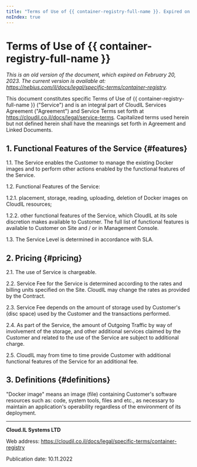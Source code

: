 ```yaml
---
title: "Terms of Use of {{ container-registry-full-name }}. Expired on February 20, 2023"
noIndex: true
---
```


# Terms of Use of {{ container-registry-full-name }}

*This is an old version of the document, which expired on February 20, 2023. The current version is available at: <https://nebius.com/il/docs/legal/specific-terms/container-registry>.*

This document constitutes specific Terms of Use of {{ container-registry-full-name }} ("Service") and is an integral part of CloudIL Services Agreement ("Agreement") and Service Terms set forth at <https://cloudil.co.il/docs/legal/service-terms>. Capitalized terms used herein but not defined herein shall have the meanings set forth in Agreement and Linked Documents.

## 1. Functional Features of the Service {#features}

1.1. The Service enables the Customer to manage the existing Docker images and to perform other actions enabled by the functional features of the Service.

1.2. Functional Features of the Service:

1.2.1. placement, storage, reading, uploading, deletion of Docker images on CloudIL resources;

1.2.2. other functional features of the Service, which CloudIL at its sole discretion makes available to Customer. The full list of functional features is available to Customer on Site and / or in Management Console.

1.3. The Service Level is determined in accordance with SLA.

## 2. Pricing {#pricing}

2.1. The use of Service is chargeable.

2.2. Service Fee for the Service is determined according to the rates and billing units specified on the Site. CloudIL may change the rates as provided by the Contract.

2.3. Service Fee depends on the amount of storage used by Customer's (disc space) used by the Customer and the transactions performed.

2.4. As part of the Service, the amount of Outgoing Traffic by way of involvement of the storage, and other additional services claimed by the Customer and related to the use of the Service are subject to additional charge.

2.5. CloudIL may from time to time provide Customer with additional functional features of the Service for an additional fee.

## 3. Definitions {#definitions}

"Docker image" means an image (file) containing Customer's software resources such as: code, system tools, files and etc., as necessary to maintain an application's operability regardless of the environment of its deployment.

________________________________________

**Cloud.IL Systems LTD**

Web address: <https://cloudil.co.il/docs/legal/specific-terms/container-registry>

Publication date: 10.11.2022
